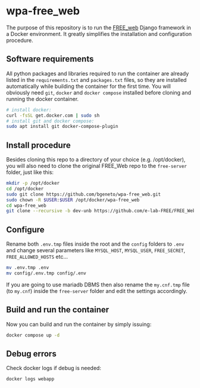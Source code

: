 # wpa-free_web

The purpose of this repository is to run the [FREE_web](https://github.com/e-lab-FREE/FREE_Web) 
Django framework in a Docker environment. It greatly simplifies the installation and configuration procedure.


## Software requirements

All python packages and libraries required to run the container are already listed in the `requirements.txt` and `packages.txt` files, so they are installed automatically while building the container for the first time. 
You will obviously need `git`, `docker` and `docker compose` installed before cloning and running the docker container. 

```bash 
# install docker:
curl -fsSL get.docker.com | sudo sh
# install git and docker compose:
sudo apt install git docker-compose-plugin
```

## Install procedure

Besides cloning this repo to a directory of your choice (e.g. /opt/docker), you will also need to clone the original FREE_Web repo to the `free-server` folder, just like this:

```bash
mkdir -p /opt/docker
cd /opt/docker
sudo git clone https://github.com/bgeneto/wpa-free_web.git
sudo chown -R $USER:$USER /opt/docker/wpa-free_web
cd wpa-free_web
git clone --recursive -b dev-unb https://github.com/e-lab-FREE/FREE_Web.git ./free-server
```

## Configure

Rename both `.env.tmp` files inside the root and the `config` folders to `.env` and change several parameters like `MYSQL_HOST`, `MYSQL_USER`, `FREE_SECRET`, `FREE_ALLOWED_HOSTS` etc...

```bash
mv .env.tmp .env
mv config/.env.tmp config/.env
```

If you are going to use mariadb DBMS then also rename the `my.cnf.tmp` file (to `my.cnf`) inside the `free-server` folder and edit the settings accordingly.

## Build and run the container
Now you can build and run the container by simply issuing: 

```bash
docker compose up -d
```

## Debug errors

Check docker logs if debug is needed:

```bash
docker logs webapp
```
